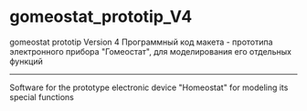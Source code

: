 # gomeostat_prototip_V4
gomeostat prototip Version 4
Программный код макета - прототипа электронного прибора "Гомеостат", для моделирования его отдельных функций
- - - - - - - - - - - - - - - - - - - - - - - - - - - 
Software for the prototype electronic device "Homeostat" for modeling its special functions

